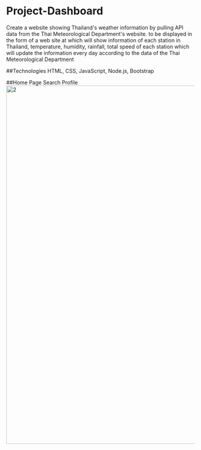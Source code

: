 # Project-Dashboard

Create a website showing Thailand's weather information by pulling API data from the Thai Meteorological Department's website. to be displayed in the form of a web site at which will show information of each station in Thailand, temperature, humidity, rainfall, total speed of each station which will update the information every day according to the data of the Thai Meteorological Department

##Technologies
HTML, CSS, JavaScript, Node.js, Bootstrap

##Home Page Search Profile
<img width="959" alt="2" src="https://user-images.githubusercontent.com/128724775/235700422-1a90300f-8fd1-4c8a-a2fb-4a4f0651ab3b.png">



